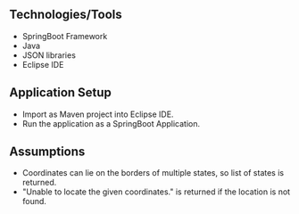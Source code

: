 ## Technologies/Tools

- SpringBoot Framework
- Java
- JSON libraries
- Eclipse IDE

## Application Setup 

- Import as Maven project into Eclipse IDE.
- Run the application as a SpringBoot Application.

## Assumptions

- Coordinates can lie on the borders of multiple states, so list of states is returned.
- "Unable to locate the given coordinates." is returned if the location is not found.